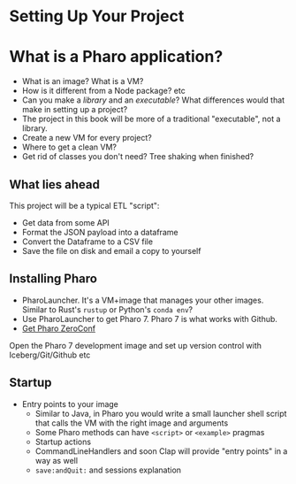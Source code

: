 # Setting Up Your Project

# What is a Pharo application?
- What is an image? What is a VM?
- How is it different from a Node package? etc
- Can you make a *library* and an *executable*? What differences would that make in setting up a project?
- The project in this book will be more of a traditional "executable", not a library.
- Create a new VM for every project?
- Where to get a clean VM?
- Get rid of classes you don't need? Tree shaking when finished?

## What lies ahead
This project will be a typical ETL "script":
- Get data from some API
- Format the JSON payload into a dataframe
- Convert the Dataframe to a CSV file
- Save the file on disk and email a copy to yourself

## Installing Pharo
- PharoLauncher. It's a VM+image that manages your other images. Similar to Rust's `rustup` or Python's `conda env`?
- Use PharoLauncher to get Pharo 7. Pharo 7 is what works with Github.
- [Get Pharo ZeroConf](get.pharo.org)

Open the Pharo 7 development image and set up version control with Iceberg/Git/Github etc

## Startup
- Entry points to your image
  - Similar to Java, in Pharo you would write a small launcher shell script that calls the VM with the right image and arguments
  - Some Pharo methods can have `<script>` or `<example>` pragmas
  - Startup actions
  - CommandLineHandlers and soon Clap will provide "entry points" in a way as well
  - `save:andQuit:` and sessions explanation